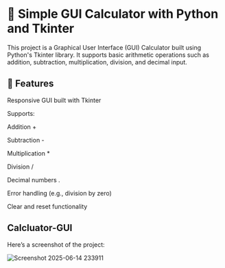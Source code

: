 # 🧮 Simple GUI Calculator with Python and Tkinter #

This project is a Graphical User Interface (GUI) Calculator built using Python's Tkinter library. 
It supports basic arithmetic operations such as addition, subtraction, multiplication, division, and decimal input.

## 🚀 Features ##

Responsive GUI built with Tkinter

Supports:

Addition +

Subtraction -

Multiplication *

Division /

Decimal numbers .

Error handling (e.g., division by zero)

Clear and reset functionality


## Calcluator-GUI ##


Here’s a screenshot of the project:

![Screenshot 2025-06-14 233911](https://github.com/user-attachments/assets/c127df9a-128b-48af-a31b-5491d1afcd85)
